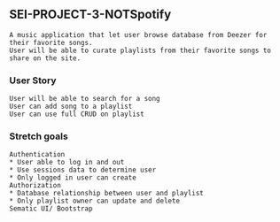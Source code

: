 ## SEI-PROJECT-3-NOTSpotify

    A music application that let user browse database from Deezer for their favorite songs.
    User will be able to curate playlists from their favorite songs to share on the site.

### User Story

    User will be able to search for a song
    User can add song to a playlist
    User can use full CRUD on playlist

### Stretch goals
    Authentication
    * User able to log in and out
    * Use sessions data to determine user
    * Only logged in user can create
    Authorization 
    * Database relationship between user and playlist
    * Only playlist owner can update and delete
    Sematic UI/ Bootstrap
